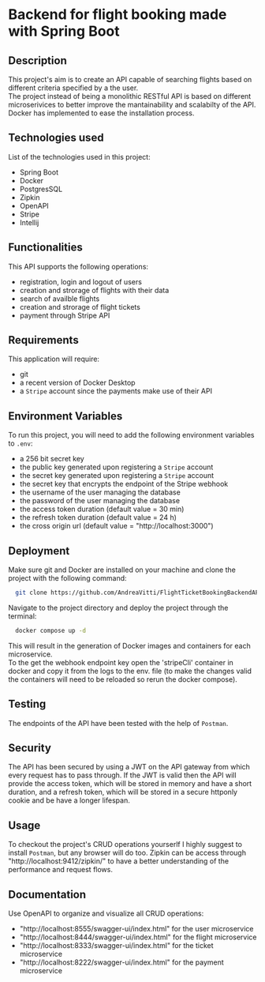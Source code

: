 
# Backend for flight booking made with Spring Boot


## Description
This project's aim is to create an API capable of searching flights based on different criteria specified by a the user.\
The project instead of being a monolithic RESTful API is based on different microserivices to better improve the mantainability and scalabilty of the API.\
Docker has implemented to ease the installation process.  

## Technologies used
List of the technologies used in this project:
- Spring Boot
- Docker
- PostgresSQL
- Zipkin
- OpenAPI
- Stripe
- Intellij

## Functionalities
This API supports the following operations:
- registration, login and logout of users
- creation and strorage of flights with their data
- search of availble flights
- creation and strorage of flight tickets
- payment through Stripe API


## Requirements
This application will require: 
- git 
- a recent version of Docker Desktop
- a `Stripe` account since the payments make use of their API


## Environment Variables
To run this project, you will need to add the following environment variables to `.env`:
- a 256 bit secret key
- the public key generated upon registering a `Stripe` account
- the secret key generated upon registering a `Stripe` account
- the secret key that encrypts the endpoint of the Stripe webhook
- the username of the user managing the database
- the password of the user managing the database
- the access token duration (default value = 30 min)
- the refresh token duration (default value = 24 h)
- the cross origin url (default value = "http://localhost:3000")


## Deployment
Make sure git and Docker are installed on your machine and clone the project with the following command:

```bash
  git clone https://github.com/AndreaVitti/FlightTicketBookingBackendAPI.git
```
Navigate to the project directory and deploy the project through the terminal:

```bash
  docker compose up -d
```
This will result in the generation of Docker images and containers for each microservice.\
To the get the webhook endpoint key open the 'stripeCli' container in docker and copy it from the logs to the env. file (to make the changes valid the containers will need to be reloaded so rerun the docker compose).


## Testing
The endpoints of the API have been tested with the help of `Postman`.

## Security
The API has been secured by using a JWT on the API gateway from which every request has to pass through. If the JWT is valid then the API will provide the access token, which will be stored in memory and have a short duration, and a refresh token, which will be stored in a secure httponly cookie and be have a longer lifespan.  

## Usage
To checkout the project's CRUD operations yourserlf I highly suggest to install `Postman`, but any browser will do too. Zipkin can be access through "http://localhost:9412/zipkin/" to have a better understanding of the performance and request flows.

## Documentation
Use OpenAPI to organize and visualize all CRUD operations:
- "http://localhost:8555/swagger-ui/index.html" for the user microservice
- "http://localhost:8444/swagger-ui/index.html" for the flight microservice
- "http://localhost:8333/swagger-ui/index.html" for the ticket microservice
- "http://localhost:8222/swagger-ui/index.html" for the payment microservice
